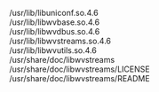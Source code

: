 /usr/lib/libuniconf.so.4.6  
/usr/lib/libwvbase.so.4.6  
/usr/lib/libwvdbus.so.4.6  
/usr/lib/libwvstreams.so.4.6  
/usr/lib/libwvutils.so.4.6  
/usr/share/doc/libwvstreams  
/usr/share/doc/libwvstreams/LICENSE  
/usr/share/doc/libwvstreams/README  
